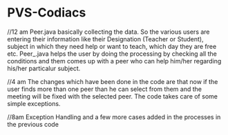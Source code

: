 # PVS-Codiacs

//12 am
Peer.java basically collecting the data. So the various users are entering their information like their Designation (Teacher or Student),
subject in which they need help or want to teach, which day they are free etc.
Peer_.java helps the user by doing the processing by checking all the conditions and them comes up with a peer who can help him/her regarding his/her particalur subject.

//4 am
The changes which have been done in the code are that now if the user finds more than one peer than he can select from them and the meeting will be fixed with the selected peer. The code takes care of some simple exceptions.

//8am
Exception Handling and a few more cases added in the processes in the previous code
